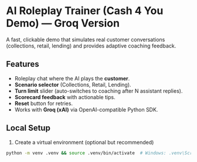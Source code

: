 # AI Roleplay Trainer (Cash 4 You Demo) — Groq Version

A fast, clickable demo that simulates real customer conversations (collections, retail, lending) and provides adaptive coaching feedback.

## Features
- Roleplay chat where the AI plays the **customer**.
- **Scenario selector** (Collections, Retail, Lending).
- **Turn limit** slider (auto-switches to coaching after N assistant replies).
- **Scorecard feedback** with actionable tips.
- **Reset** button for retries.
- Works with **Groq (xAI)** via OpenAI-compatible Python SDK.

## Local Setup

1) Create a virtual environment (optional but recommended)
```bash
python -m venv .venv && source .venv/bin/activate  # Windows: .venv\Scripts\activate

